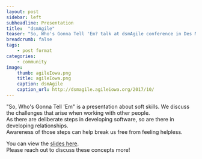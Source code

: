 ```yaml
---
layout: post
sidebar: left
subheadline: Presentation
title:  "dsmAgile"
teaser: "So, Who's Gonna Tell 'Em? talk at dsmAgile conference in Des Moines, IA"
breadcrumb: false
tags:
    - post format
categories:
    - community
image:
    thumb: agileIowa.png
    title: agileIowa.png
    caption: dsmAgile
    caption_url: http://dsmagile.agileiowa.org/2017/10/
---
```

"So, Who's Gonna Tell 'Em" is a presentation about soft skills.  We discuss the challenges that arise when working with other people.  
As there are deliberate steps in developing software, so are there in developing relationships.  
Awareness of those steps can help break us free from feeling helpless.

You can view the <a href='https://docs.google.com/presentation/d/1Dj2DcN1_EYGbLRdhnA5AaSochs3FBJhiaSxr_uI9B2Q/edit?usp=sharing' target='new'>slides here</a>.  
Please reach out to discuss these concepts more!